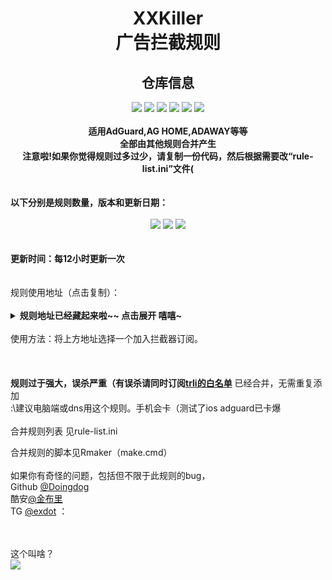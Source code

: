 <h1 align="center">XXKiller<br>广告拦截规则</h1>
<div align="center">
<h2 align="center">仓库信息</h2>
<img src='https://img.shields.io/github/stars/DoingDog/XXKiller?color=yellow'>
<img src='https://img.shields.io/github/forks/DoingDog/XXKiller?color=orange'>
<img src='https://img.shields.io/github/issues/DoingDog/XXKiller?color=green'>
<img src='https://img.shields.io/github/license/DoingDog/XXKiller?color=bule'>
<img src='https://img.shields.io/github/languages/code-size/DoingDog/XXKiller?color=blueviolet'>
<img src='https://github.com/DoingDog/XXKiller/actions/workflows/xxkiller.yml/badge.svg'>
</div>
<div align="center">
<br><strong>适用AdGuard,AG HOME,ADAWAY等等<br/>
全部由其他规则合并产生<br/>
注意啦!如果你觉得规则过多过少，请复制一份代码，然后根据需要改“rule-list.ini”文件(<br/><br/></strong>
<br/>
</div>
<strong>以下分别是规则数量，版本和更新日期： <br/> <br/></strong>
<div align="center">
<img src='https://img.shields.io/endpoint?url=https://raw.githubusercontent.com/DoingDog/XXKiller/main/changelog/num'>
<img src='https://img.shields.io/endpoint?url=https://raw.githubusercontent.com/DoingDog/XXKiller/main/changelog/ver'>
<img src='https://img.shields.io/endpoint?url=https://raw.githubusercontent.com/DoingDog/XXKiller/main/changelog/date'>
</div>
<strong><br><br>更新时间：每12小时更新一次</strong><br/><br/><br/>
规则使用地址（点击复制）：<br/><br/>
<details><summary><strong>规则地址已经藏起来啦~~ 点击展开 嘻嘻~</strong></summary>
<br>  

Github 原版 raw（真的连得上吗）   
```
https://raw.githubusercontent.com/DoingDog/XXKiller/main/w.txt
```
中国香港 iQ （快速）
```
https://raw.iqiq.io/DoingDog/XXKiller/main/w.txt
```
中国附近1 jsdelivr（12小时更新延迟） （快速）  
```
https://gcore.jsdelivr.net/gh/DoingDog/XXKiller@main/w.txt
```
中国附近2 jsdelivr（12小时更新延迟） （普通）  
```
https://fastly.jsdelivr.net/gh/DoingDog/XXKiller@main/w.txt
```
中国附近3 jsdelivr（12小时更新延迟） （慢速） 
```
https://cdn.jsdelivr.net/gh/DoingDog/XXKiller@main/w.txt
```
中国香港 fastgit（12小时更新延迟） （慢速） 
```
https://raw.fastgit.org/DoingDog/XXKiller/main/w.txt
```
韩国 ghproxy（12小时更新延迟） （慢速） 
```
https://ghproxy.com/https://raw.githubusercontent.com/DoingDog/XXKiller/main/w.txt
```
日本 staticaly  （？小时更新延迟）（倒闭）
```
https://cdn.staticaly.com/gh/DoingDog/XXKiller/main/w.txt
```


</details>
<br/>使用方法：将上方地址选择一个加入拦截器订阅。<br/>
<br/><br/><br/>
<strong>规则过于强大，误杀严重（有误杀请同时订阅<a href="https://raw.fastgit.org/DoingDog/rconvert/main/mod-trli.txt">trli的白名单</a></strong> 已经合并，无需重复添加<br/>:\建议电脑端或dns用这个规则。手机会卡（测试了ios adguard已卡爆<br/>
<br/>
合并规则列表 见rule-list.ini<br/>

合并规则的脚本见Rmaker（make.cmd）<br/><br/>
如果你有奇怪的问题，包括但不限于此规则的bug，<br>Github [@Doingdog](https://github.com/DoingDog)<br>酷安[@金布里](http://www.coolapk.com/u/3410257) <br>TG [@exdot](https://t.me/exdot) ：\
<br>

<br/>这个叫啥？<br/>
![](http://profile-counter.glitch.me/xxkiller-ads/count.svg)

